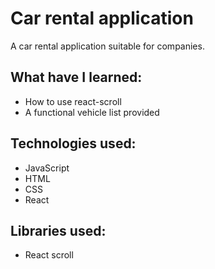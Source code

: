 <h1>Car rental application</h1>
A car rental application suitable for companies.
<br>
<h2>What have I learned:</h2>
<ul>
<li>How to use react-scroll</li>
<li>A functional vehicle list provided</li>
</ul>
<h2>Technologies used:</h2>
<ul>
<li>JavaScript</li>
<li>HTML</li>
<li>CSS</li>
<li>React</li>
</ul>
<h2>Libraries used:</h2>
<ul>
<li>React scroll</li>
</ul>

